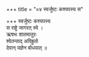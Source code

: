 +++
title = "०४ स्वर्जुष्टः कश्यपस्य स"

+++
स्वर्जुष्टः कश्यपस्य  
स राष्ट्रे जागरत् स्वे ।  
ऋषभः शातमातुरः  
श्वेतन्ताद् अविह्रुतो  
देवान् यज्ञेन बोधयात् ॥